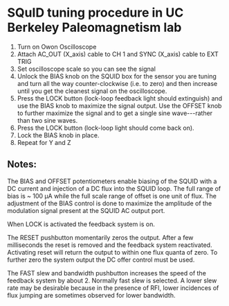 # SQuID tuning procedure in UC Berkeley Paleomagnetism lab

1. Turn on Owon Oscilloscope
2. Attach AC_OUT (X_axis) cable to CH 1 and SYNC (X_axis) cable to EXT TRIG
3. Set oscilloscope scale so you can see the signal
4. Unlock the BIAS knob on the SQUID box for the sensor you are tuning and turn all the way counter-clockwise (i.e. to zero) and then increase until you get the cleanest signal on the oscilloscope.
5. Press the LOCK button (lock-loop feedback light should extinguish) and use the BIAS knob to maximize the signal output. Use the OFFSET knob to further maximize the signal and to get a single sine wave---rather than two sine waves.
6. Press the LOCK button (lock-loop light should come back on).
7. Lock the BIAS knob in place.
8. Repeat for Y and Z

## Notes:

The BIAS and OFFSET potentiometers enable biasing of the SQUID with a DC current and injection of a DC flux into the SQUID loop. The full range of bias is ~ 100 μA while the full scale range of offset is one unit of flux. The adjustment of the BIAS control is done to maximize the amplitude of the modulation signal present at the SQUID AC output port.

When LOCK is activated the feedback system is on.

The RESET pushbutton momentarily zeros the output. After a few milliseconds the reset is removed and the feedback system reactivated. Activating reset will return the output to within one flux quanta of zero. To further zero the system output the DC offer control must be used.

The FAST slew and bandwidth pushbutton increases the speed of the feedback system by about 2. Normally fast slew is selected. A lower slew rate may be desirable because in the presence of RFI, lower incidences of flux jumping are sometimes observed for lower bandwidth.
